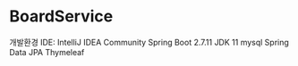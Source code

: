# BoardService
개발환경
IDE: IntelliJ IDEA Community
Spring Boot 2.7.11
JDK 11
mysql
Spring Data JPA
Thymeleaf
